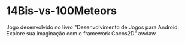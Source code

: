 # 14Bis-vs-100Meteors
Jogo desenvolvido no livro "Desenvolvimento de Jogos para Android: Explore sua imaginação com o framework Cocos2D"
awdaw
